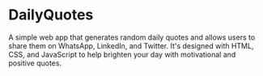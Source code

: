 # DailyQuotes
A simple web app that generates random daily quotes and allows users to share them on WhatsApp, LinkedIn, and Twitter. It's designed with HTML, CSS, and JavaScript to help brighten your day with motivational and positive quotes.
